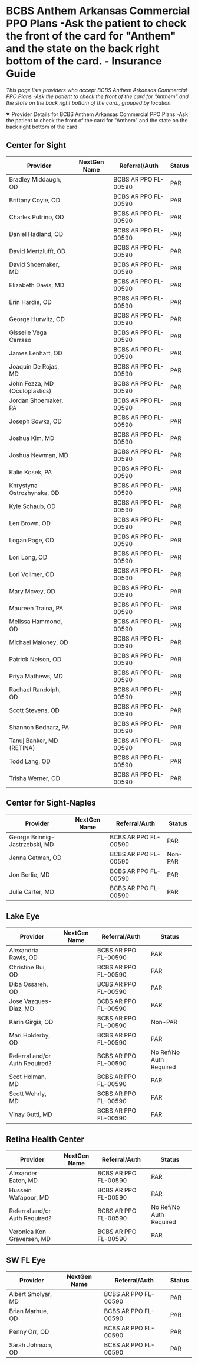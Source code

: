 # BCBS Anthem Arkansas Commercial PPO Plans -Ask the patient to check the front of the card for "Anthem" and the state on the back right bottom of the card. - Insurance Guide

*This page lists providers who accept BCBS Anthem Arkansas Commercial PPO Plans -Ask the patient to check the front of the card for "Anthem" and the state on the back right bottom of the card., grouped by location.*

<details open><summary>Provider Details for BCBS Anthem Arkansas Commercial PPO Plans -Ask the patient to check the front of the card for "Anthem" and the state on the back right bottom of the card.</summary>

## Center for Sight

| Provider | NextGen Name | Referral/Auth | Status |
|----------|-------------|--------------|--------|
| Bradley Middaugh, OD |  | BCBS AR PPO FL-00590 | PAR |
| Brittany Coyle, OD |  | BCBS AR PPO FL-00590 | PAR |
| Charles Putrino, OD |  | BCBS AR PPO FL-00590 | PAR |
| Daniel Hadland, OD |  | BCBS AR PPO FL-00590 | PAR |
| David Mertzlufft, OD |  | BCBS AR PPO FL-00590 | PAR |
| David Shoemaker, MD |  | BCBS AR PPO FL-00590 | PAR |
| Elizabeth Davis, MD |  | BCBS AR PPO FL-00590 | PAR |
| Erin Hardie, OD |  | BCBS AR PPO FL-00590 | PAR |
| George Hurwitz, OD |  | BCBS AR PPO FL-00590 | PAR |
| Gisselle Vega Carraso |  | BCBS AR PPO FL-00590 | PAR |
| James Lenhart, OD |  | BCBS AR PPO FL-00590 | PAR |
| Joaquin De Rojas, MD |  | BCBS AR PPO FL-00590 | PAR |
| John Fezza, MD (Oculoplastics) |  | BCBS AR PPO FL-00590 | PAR |
| Jordan Shoemaker, PA |  | BCBS AR PPO FL-00590 | PAR |
| Joseph Sowka, OD |  | BCBS AR PPO FL-00590 | PAR |
| Joshua Kim, MD |  | BCBS AR PPO FL-00590 | PAR |
| Joshua Newman, MD |  | BCBS AR PPO FL-00590 | PAR |
| Kalie Kosek, PA |  | BCBS AR PPO FL-00590 | PAR |
| Khrystyna Ostrozhynska, OD |  | BCBS AR PPO FL-00590 | PAR |
| Kyle Schaub, OD |  | BCBS AR PPO FL-00590 | PAR |
| Len Brown, OD |  | BCBS AR PPO FL-00590 | PAR |
| Logan Page, OD |  | BCBS AR PPO FL-00590 | PAR |
| Lori Long, OD |  | BCBS AR PPO FL-00590 | PAR |
| Lori Vollmer, OD |  | BCBS AR PPO FL-00590 | PAR |
| Mary Mcvey, OD |  | BCBS AR PPO FL-00590 | PAR |
| Maureen Traina, PA |  | BCBS AR PPO FL-00590 | PAR |
| Melissa Hammond, OD |  | BCBS AR PPO FL-00590 | PAR |
| Michael Maloney, OD |  | BCBS AR PPO FL-00590 | PAR |
| Patrick Nelson, OD |  | BCBS AR PPO FL-00590 | PAR |
| Priya Mathews, MD |  | BCBS AR PPO FL-00590 | PAR |
| Rachael Randolph, OD |  | BCBS AR PPO FL-00590 | PAR |
| Scott Stevens, OD |  | BCBS AR PPO FL-00590 | PAR |
| Shannon Bednarz, PA |  | BCBS AR PPO FL-00590 | PAR |
| Tanuj Banker, MD (RETINA) |  | BCBS AR PPO FL-00590 | PAR |
| Todd Lang, OD |  | BCBS AR PPO FL-00590 | PAR |
| Trisha Werner, OD |  | BCBS AR PPO FL-00590 | PAR |

## Center for Sight-Naples

| Provider | NextGen Name | Referral/Auth | Status |
|----------|-------------|--------------|--------|
| George Brinnig-Jastrzebski, MD |  | BCBS AR PPO FL-00590 | PAR |
| Jenna Getman, OD |  | BCBS AR PPO FL-00590 | Non-PAR |
| Jon Berlie, MD |  | BCBS AR PPO FL-00590 | PAR |
| Julie Carter, MD |  | BCBS AR PPO FL-00590 | PAR |

## Lake Eye 

| Provider | NextGen Name | Referral/Auth | Status |
|----------|-------------|--------------|--------|
| Alexandria Rawls, OD |  | BCBS AR PPO FL-00590 | PAR |
| Christine Bui, OD |  | BCBS AR PPO FL-00590 | PAR |
| Diba Ossareh, OD |  | BCBS AR PPO FL-00590 | PAR |
| Jose Vazques-Diaz, MD |  | BCBS AR PPO FL-00590 | PAR |
| Karin Girgis, OD |  | BCBS AR PPO FL-00590 | Non-PAR |
| Mari Holderby, OD |  | BCBS AR PPO FL-00590 | PAR |
| Referral and/or Auth Required? |  | BCBS AR PPO FL-00590 | No Ref/No Auth Required |
| Scot Holman, MD |  | BCBS AR PPO FL-00590 | PAR |
| Scott Wehrly, MD |  | BCBS AR PPO FL-00590 | PAR |
| Vinay Gutti, MD |  | BCBS AR PPO FL-00590 | PAR |

## Retina Health Center

| Provider | NextGen Name | Referral/Auth | Status |
|----------|-------------|--------------|--------|
| Alexander Eaton, MD |  | BCBS AR PPO FL-00590 | PAR |
| Hussein Wafapoor, MD |  | BCBS AR PPO FL-00590 | PAR |
| Referral and/or Auth Required? |  | BCBS AR PPO FL-00590 | No Ref/No Auth Required |
| Veronica Kon Graversen, MD |  | BCBS AR PPO FL-00590 | PAR |

## SW FL Eye

| Provider | NextGen Name | Referral/Auth | Status |
|----------|-------------|--------------|--------|
| Albert Smolyar, MD |  | BCBS AR PPO FL-00590 | PAR |
| Brian Marhue, OD |  | BCBS AR PPO FL-00590 | PAR |
| Penny Orr, OD |  | BCBS AR PPO FL-00590 | PAR |
| Sarah Johnson, OD |  | BCBS AR PPO FL-00590 | PAR |

</details>


